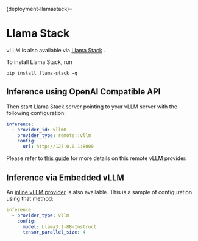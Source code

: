 (deployment-llamastack)=

# Llama Stack

vLLM is also available via [Llama Stack](https://github.com/meta-llama/llama-stack) .

To install Llama Stack, run

```console
pip install llama-stack -q
```

## Inference using OpenAI Compatible API

Then start Llama Stack server pointing to your vLLM server with the following configuration:

```yaml
inference:
  - provider_id: vllm0
    provider_type: remote::vllm
    config:
      url: http://127.0.0.1:8000
```

Please refer to [this guide](https://llama-stack.readthedocs.io/en/latest/distributions/self_hosted_distro/remote-vllm.html) for more details on this remote vLLM provider.

## Inference via Embedded vLLM

An [inline vLLM provider](https://github.com/meta-llama/llama-stack/tree/main/llama_stack/providers/inline/inference/vllm)
is also available. This is a sample of configuration using that method:

```yaml
inference
  - provider_type: vllm
    config:
      model: Llama3.1-8B-Instruct
      tensor_parallel_size: 4
```
